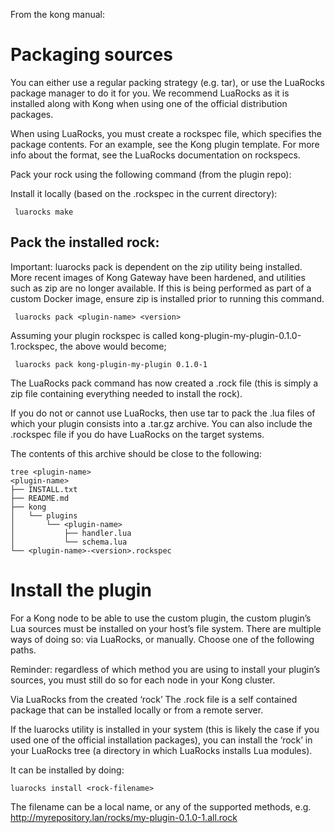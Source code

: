 From the kong manual:

# Packaging sources

You can either use a regular packing strategy (e.g. tar), or use the LuaRocks package manager to do it for you. We recommend LuaRocks as it is installed along with Kong when using one of the official distribution packages.

When using LuaRocks, you must create a rockspec file, which specifies the package contents. For an example, see the Kong plugin template. For more info about the format, see the LuaRocks documentation on rockspecs.

Pack your rock using the following command (from the plugin repo):

Install it locally (based on the .rockspec in the current directory):
```
 luarocks make
```

## Pack the installed rock:

Important: luarocks pack is dependent on the zip utility being installed. More recent images of Kong Gateway have been hardened, and utilities such as zip are no longer available. If this is being performed as part of a custom Docker image, ensure zip is installed prior to running this command.

```
 luarocks pack <plugin-name> <version>
```

Assuming your plugin rockspec is called kong-plugin-my-plugin-0.1.0-1.rockspec, the above would become;

```
 luarocks pack kong-plugin-my-plugin 0.1.0-1
```

The LuaRocks pack command has now created a .rock file (this is simply a zip file containing everything needed to install the rock).

If you do not or cannot use LuaRocks, then use tar to pack the .lua files of which your plugin consists into a .tar.gz archive. You can also include the .rockspec file if you do have LuaRocks on the target systems.

The contents of this archive should be close to the following:

```
tree <plugin-name>
<plugin-name>
├── INSTALL.txt
├── README.md
├── kong
│   └── plugins
│       └── <plugin-name>
│           ├── handler.lua
│           └── schema.lua
└── <plugin-name>-<version>.rockspec
```

# Install the plugin
For a Kong node to be able to use the custom plugin, the custom plugin’s Lua sources must be installed on your host’s file system. There are multiple ways of doing so: via LuaRocks, or manually. Choose one of the following paths.

Reminder: regardless of which method you are using to install your plugin’s sources, you must still do so for each node in your Kong cluster.

Via LuaRocks from the created ‘rock’
The .rock file is a self contained package that can be installed locally or from a remote server.

If the luarocks utility is installed in your system (this is likely the case if you used one of the official installation packages), you can install the ‘rock’ in your LuaRocks tree (a directory in which LuaRocks installs Lua modules).

It can be installed by doing:
```
luarocks install <rock-filename>
```
The filename can be a local name, or any of the supported methods, e.g. http://myrepository.lan/rocks/my-plugin-0.1.0-1.all.rock

